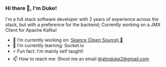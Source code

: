 ### Hi there 👋, I'm Duke!
I'm a full stack software developer with 2 years of experience across the stack, but with a preference for the backend; Currently working on a JMX Client for Apache Kafka!
- 🔭 I’m currently working on: [Seance (Open Source) 👻](https://github.com/AhnDuke/Seance)
- 🌱 I’m currently learning: Socket.io
- ⚡ Fun fact: I'm mainly self taught!
- 📫 How to reach me: Shoot me an email @[ahnduke2@gmail.com](https://ahnduke@gmail.com)
